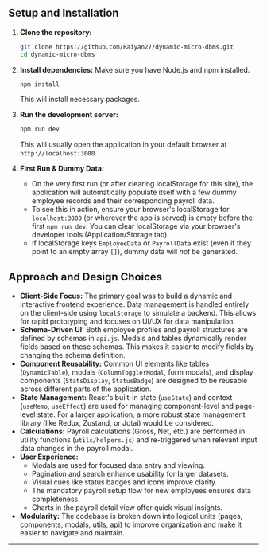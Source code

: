 ## Setup and Installation

1.  **Clone the repository:**

    ```bash
    git clone https://github.com/Raiyan27/dynamic-micro-dbms.git
    cd dynamic-micro-dbms
    ```

2.  **Install dependencies:**
    Make sure you have Node.js and npm installed.

    ```bash
    npm install
    ```

    This will install necessary packages.

3.  **Run the development server:**

    ```bash
    npm run dev
    ```

    This will usually open the application in your default browser at `http://localhost:3000`.

4.  **First Run & Dummy Data:**
    - On the very first run (or after clearing localStorage for this site), the application will automatically populate itself with a few dummy employee records and their corresponding payroll data.
    - To see this in action, ensure your browser's localStorage for `localhost:3000` (or wherever the app is served) is empty before the first `npm run dev`. You can clear localStorage via your browser's developer tools (Application/Storage tab).
    - If localStorage keys `EmployeeData` or `PayrollData` exist (even if they point to an empty array `[]`), dummy data will _not_ be generated.

## Approach and Design Choices

- **Client-Side Focus:** The primary goal was to build a dynamic and interactive frontend experience. Data management is handled entirely on the client-side using `localStorage` to simulate a backend. This allows for rapid prototyping and focuses on UI/UX for data manipulation.
- **Schema-Driven UI:** Both employee profiles and payroll structures are defined by schemas in `api.js`. Modals and tables dynamically render fields based on these schemas. This makes it easier to modify fields by changing the schema definition.
- **Component Reusability:** Common UI elements like tables (`DynamicTable`), modals (`ColumnTogglerModal`, form modals), and display components (`StatsDisplay`, `StatusBadge`) are designed to be reusable across different parts of the application.
- **State Management:** React's built-in state (`useState`) and context (`useMemo`, `useEffect`) are used for managing component-level and page-level state. For a larger application, a more robust state management library (like Redux, Zustand, or Jotai) would be considered.
- **Calculations:** Payroll calculations (Gross, Net, etc.) are performed in utility functions (`utils/helpers.js`) and re-triggered when relevant input data changes in the payroll modal.
- **User Experience:**
  - Modals are used for focused data entry and viewing.
  - Pagination and search enhance usability for larger datasets.
  - Visual cues like status badges and icons improve clarity.
  - The mandatory payroll setup flow for new employees ensures data completeness.
  - Charts in the payroll detail view offer quick visual insights.
- **Modularity:** The codebase is broken down into logical units (pages, components, modals, utils, api) to improve organization and make it easier to navigate and maintain.

<!-- ## Future Enhancements (Potential)

- **Backend Integration:** Replace `localStorage` with a proper backend API and database for persistent, multi-user data storage.
- **Authentication & Authorization:** Implement user login and role-based access control.
- **Advanced Dynamic Schema Management:** Allow users to add/remove/modify fields in the schema _directly from the UI_, persisting these schema changes.
- **More Robust Validation:** Implement more complex validation rules and server-side validation.
- **Reporting & Exporting:** Add features to generate reports or export data (e.g., to CSV, PDF).
- **Testing:** Introduce unit and integration tests.
- **Accessibility (a11y):** Further improve accessibility compliance.
- **Internationalization (i18n):** Support for multiple languages. -->

---

